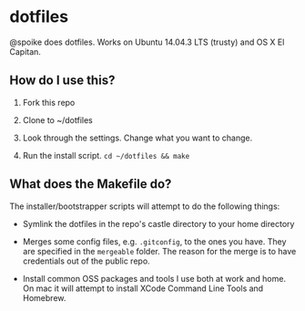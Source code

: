 # dotfiles

@spoike does dotfiles. Works on Ubuntu 14.04.3 LTS (trusty) and OS X El Capitan.

## How do I use this?

1. Fork this repo

2. Clone to ~/dotfiles

3. Look through the settings. Change what you want to change.

4. Run the install script. `cd ~/dotfiles && make`

## What does the Makefile do?

The installer/bootstrapper scripts will attempt to do the following things:

* Symlink the dotfiles in the repo's castle directory to your home directory

* Merges some config files, e.g. `.gitconfig`, to the ones you have. They are
  specified in the `mergeable` folder. The reason for the merge is to have
  credentials out of the public repo.

* Install common OSS packages and tools I use both at work and home. On mac it
  will attempt to install XCode Command Line Tools and Homebrew.
